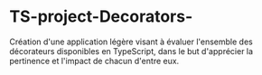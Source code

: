 # TS-project-Decorators-
Création d'une application légère visant à évaluer l'ensemble des décorateurs disponibles en TypeScript, dans le but d'apprécier la pertinence et l'impact de chacun d'entre eux.
